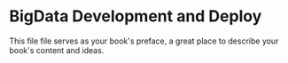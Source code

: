 # BigData Development and Deploy

This file file serves as your book's preface, a great place to describe your book's content and ideas.



